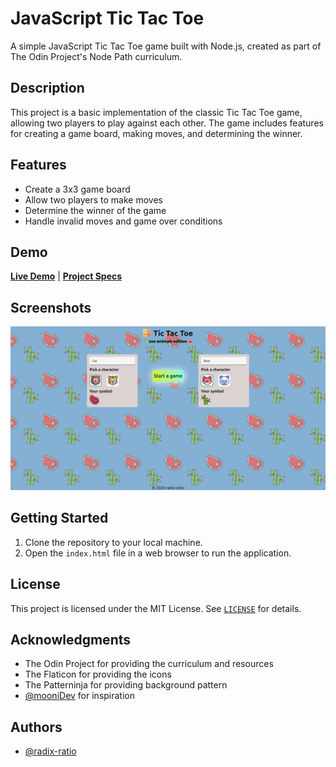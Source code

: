 # JavaScript Tic Tac Toe


A simple JavaScript Tic Tac Toe game built with Node.js, created as part of The Odin Project's Node Path curriculum.

## Description

This project is a basic implementation of the classic Tic Tac Toe game, allowing two players to play against each other. The game includes features for creating a game board, making moves, and determining the winner.

## Features

* Create a 3x3 game board
* Allow two players to make moves
* Determine the winner of the game
* Handle invalid moves and game over conditions
## Demo

[**Live Demo**](https://radix-ratio.github.io/tic-tac-toe) | [**Project Specs**](https://www.theodinproject.com/lessons/node-path-javascript-tic-tac-toe)

## Screenshots

![App Screenshot](img/game-screen.png)

## Getting Started

1. Clone the repository to your local machine.
2. Open the `index.html` file in a web browser to run the application.

## License

This project is licensed under the MIT License. See [`LICENSE`](https://choosealicense.com/licenses/mit/) for details.

## Acknowledgments

- The Odin Project for providing the curriculum and resources
- The Flaticon for providing the icons
- The Patterninja for providing background pattern
- [@mooniDev](https://github.com/mooniiDev) for inspiration

## Authors

- [@radix-ratio](https://www.github.com/radix-ratio)